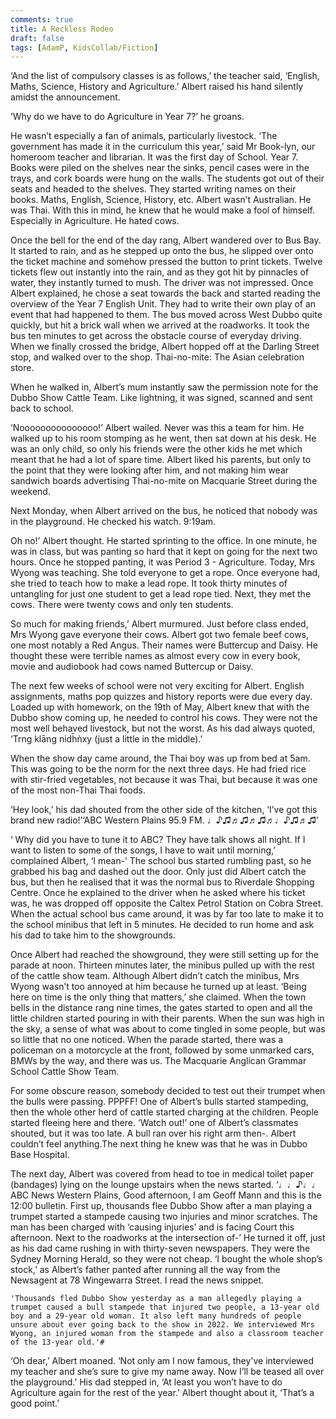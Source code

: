 ```yaml
---
comments: true
title: A Reckless Rodeo
draft: false
tags: [AdamP, KidsCollab/Fiction]
---
```

 
‘And the list of compulsory classes is as follows,’ the teacher said, ‘English, Maths, Science, History and Agriculture.’ Albert raised his hand silently amidst the announcement.

‘Why do we have to do Agriculture in Year 7?’ he groans.

He wasn’t especially a fan of animals, particularly livestock. ‘The government has made it in the curriculum this year,’ said Mr Book-lyn, our homeroom teacher and librarian.  It was the first day of School. Year 7. Books were piled on the shelves near the sinks, pencil cases were in the trays, and cork boards were hung on the walls. The students got out of their seats and headed to the shelves. They started writing names on their books. Maths, English, Science, History, etc. Albert wasn’t Australian. He was Thai. With this in mind, he knew that he would make a fool of himself. Especially in Agriculture. He hated cows.

Once the bell for the end of the day rang, Albert wandered over to Bus Bay. It started to rain, and as he stepped up onto the bus, he slipped over onto the ticket machine and somehow pressed the button to print tickets. Twelve tickets flew out instantly into the rain, and as they got hit by pinnacles of water, they instantly turned to mush. The driver was not impressed. Once Albert explained, he chose a seat towards the back and started reading the overview of the Year 7 English Unit. They had to write their own play of an event that had happened to them. The bus moved across West Dubbo quite quickly, but hit a brick wall when we arrived at the roadworks. It took the bus ten minutes to get across the obstacle course of everyday driving. When we finally crossed the bridge, Albert hopped off at the Darling Street stop, and walked over to the shop. Thai-no-mite: The Asian celebration store.

When he walked in,  Albert’s mum instantly saw the permission note for the Dubbo Show Cattle Team. Like lightning, it was signed, scanned and sent back to school.

‘Nooooooooooooooo!’ Albert wailed. Never was this a team for him. He walked up to his room stomping as he went, then sat down at his desk. He was an only child, so only his friends were the other kids he met which meant that he had a lot of spare time. Albert liked his parents, but only to the point that they were looking after him, and not making him wear sandwich boards advertising Thai-no-mite on Macquarie Street during the weekend.

Next Monday, when Albert arrived on the bus, he noticed that nobody was in the playground. He checked his watch. 9:19am.

Oh no!’ Albert thought. He started sprinting to the office. In one minute, he was in class, but was panting so hard that it kept on going for the next two hours. Once he stopped panting, it was Period 3 - Agriculture. Today, Mrs Wyong was teaching. She told everyone to get a rope. Once everyone had, she tried to teach how to make a lead rope. It took thirty minutes of untangling for just one student to get a  lead rope tied. Next, they met the cows. There were twenty cows and only ten students.

So much for making friends,’ Albert murmured. Just before class ended, Mrs Wyong gave everyone their cows. Albert got two female beef cows, one most notably a Red Angus. Their names were Buttercup and Daisy. He thought these were terrible names as almost every cow in every book, movie and audiobook had cows named Buttercup or Daisy.

The next few weeks of school were not very exciting for Albert. English assignments, maths pop quizzes and history reports were due every day. Loaded up with homework, on the 19th of May, Albert knew that with the Dubbo show coming up, he needed to control his cows. They were not the most well behaved livestock, but not the worst. As his dad always quoted,
‘Trng klāng nidh̄ǹxy (just a little in the middle).’

When the show day came around, the Thai boy was up from bed at 5am. This was going to be the norm for the next three days. He had fried rice with stir-fried vegetables, not because it was Thai, but because it was one of the most non-Thai Thai foods.

‘Hey look,’ his dad  shouted from the other side of the kitchen, ‘I’ve got this brand new radio!’‘ABC Western Plains 95.9 FM. ♩♪♫♬♫♬♫♬♩♪♫♬♫’

‘ Why did you have to tune it to ABC? They have talk shows all night. If I want to listen to some of the songs, I have to wait until morning,’ complained Albert, ‘I mean-’ The school bus started rumbling past, so he grabbed his bag and dashed out the door. Only just did Albert catch the bus, but then he realised that it was the normal bus to Riverdale Shopping Centre. Once he explained to the driver when he asked where his ticket was, he was dropped off opposite the Caltex Petrol Station on Cobra Street. When the actual school bus came around, it was by far too late to make it to the school minibus that left in 5 minutes. He decided to run home and ask his dad to take him to the showgrounds.

Once Albert had reached the showground, they were still setting up for the parade at noon. Thirteen minutes later, the minibus pulled up with the rest of the cattle show team. Although Albert didn’t catch the minibus, Mrs Wyong wasn’t too annoyed at him because he turned up at least. ‘Being here on time is the only thing that matters,’ she claimed. When the town bells in the distance rang nine times, the gates started to open and all the little children started pouring in with their parents. When the sun was high in the sky, a sense of what was about to come tingled in some people, but was so little that no one noticed. When the parade started, there was a policeman on a motorcycle at the front, followed by some unmarked cars, BMWs by the way, and there was us. The Macquarie Anglican Grammar School Cattle Show Team.

For some obscure reason, somebody decided to test out their trumpet when the bulls were passing. PPPFF! One of Albert’s bulls started stampeding, then the whole other herd of cattle started charging at the children. People started fleeing here and there. ‘Watch out!’ one of Albert’s classmates shouted, but it was too late. A bull ran over his right arm then-. Albert couldn’t feel anything.The next thing he knew was that he was in Dubbo Base Hospital.

The next day, Albert was covered from head to toe in medical toilet paper (bandages) lying on the lounge upstairs when the news started. ‘♩♩♪♩♩ ABC  News Western Plains, Good afternoon, I am Geoff Mann and this is the 12:00 bulletin. First up, thousands flee Dubbo Show after a man playing a trumpet started a stampede causing two injuries and minor scratches. The man has been charged with ‘causing injuries’ and is facing Court this afternoon. Next to the roadworks at the intersection of-’ He turned it off, just as his dad came rushing in with thirty-seven newspapers. They were the Sydney Morning Herald, so they were not cheap. ‘I bought the whole shop’s stock,’ as Albert’s father panted after running all the way from the Newsagent at 78 Wingewarra Street. I read the news snippet.

    'Thousands fled Dubbo Show yesterday as a man allegedly playing a trumpet caused a bull stampede that injured two people, a 13-year old boy and a 29-year old woman. It also left many hundreds of people unsure about ever going back to the show in 2022. We interviewed Mrs Wyong, an injured woman from the stampede and also a classroom teacher of the 13-year old.'#

‘Oh dear,’ Albert moaned. ‘Not only am I now famous, they've interviewed my teacher and she’s sure to give my name away. Now I’ll be teased all over the playground.’ His dad stepped in, ‘At least you won’t have to do Agriculture again for the rest of the year.’ Albert thought about it, ‘That’s a good point.’
